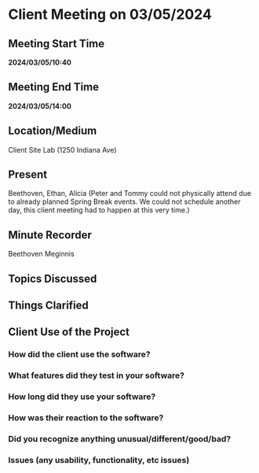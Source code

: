 # Client Meeting on 03/05/2024
## Meeting Start Time
**2024/03/05/10:40**
## Meeting End Time
**2024/03/05/14:00**
## Location/Medium
Client Site Lab (1250 Indiana Ave)
## Present
Beethoven, Ethan, Alicia (Peter and Tommy could not physically attend due to already planned Spring Break events. We could not schedule another day, this client meeting had to happen at this very time.)
## Minute Recorder
Beethoven Meginnis
## Topics Discussed

## Things Clarified

## Client Use of the Project
### How did the client use the software?

### What features did they test in your software?

### How long did they use your software?

### How was their reaction to the software?

### Did you recognize anything unusual/different/good/bad?

### Issues (any usability, functionality, etc issues)

